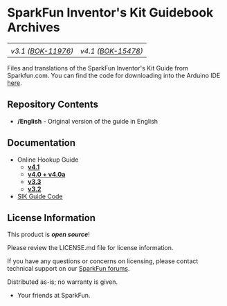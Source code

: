 SparkFun Inventor's Kit Guidebook Archives
==================================

<table class="table table-hover table-striped table-bordered">
  <tr align="center">
   <td><a href="https://www.sparkfun.com/products/11976"><img src="https://dlnmh9ip6v2uc.cloudfront.net/images/products/1/1/9/7/6/11976-01_medium.jpg" alt=""></a></td>
   <td><a href="https://www.sparkfun.com/products/15478"><img src="https://cdn.sparkfun.com//assets/parts/1/4/0/6/8/15478-SparkFun_Inventor_s_Kit_Guidebook_-_v4.1-02.jpg" alt=""></a></td>
  </tr>
  <tr align="center">
    <td><i>v3.1 (<a href="https://www.sparkfun.com/products/11976">BOK-11976</a>)</i></td>
    <td><i>v4.1 (<a href="https://www.sparkfun.com/products/15478">BOK-15478</a>)</i></td>
  </tr>
</table>

Files and translations of the SparkFun Inventor's Kit Guide from Sparkfun.com.
You can find the code for downloading into the Arduino IDE [here](https://github.com/sparkfun/SIK-Guide-Code/releases). 

Repository Contents
-------------------
* **/English** - Original version of the guide in English

Documentation
--------------
* Online Hookup Guide
  * **[v4.1](https://learn.sparkfun.com/tutorials/sparkfun-inventors-kit-experiment-guide---v41)**
  * **[v4.0 + v4.0a](https://learn.sparkfun.com/tutorials/sparkfun-inventors-kit-experiment-guide---v40/install-the-arduino-ide-and-sik-code)**
  * **[v3.3](https://learn.sparkfun.com/tutorials/sik-experiment-guide-for-arduino---v33)**
  * **[v3.2](https://learn.sparkfun.com/tutorials/sik-experiment-guide-for-arduino---v32)**
* [SIK Guide Code](https://github.com/sparkfun/SIK-Guide-Code/releases)

License Information
-------------------

This product is _**open source**_! 

Please review the LICENSE.md file for license information. 

If you have any questions or concerns on licensing, please contact technical support on our [SparkFun forums](https://forum.sparkfun.com/viewforum.php?f=152).

Distributed as-is; no warranty is given.

- Your friends at SparkFun.

_<COLLABORATION CREDIT>_
